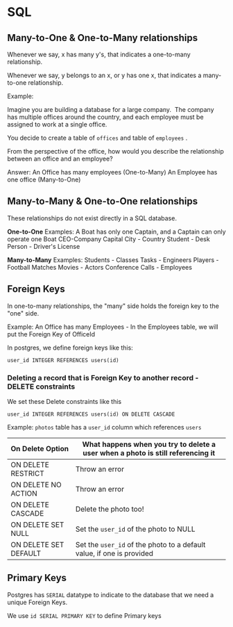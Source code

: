 # SQL 

## Many-to-One & One-to-Many relationships 

Whenever we say, x has many y's, that indicates a one-to-many relationship.

Whenever we say, y belongs to an x, or y has one x, that indicates a many-to-one relationship.

Example: 

Imagine you are building a database for a large company.  The company has multiple offices around the country, and each employee must be assigned to work at a single office.

You decide to create a table of `offices` and table of `employees` .

From the perspective of the office, how would you describe the relationship between an office and an employee?

Answer:
    An Office has many employees (One-to-Many)
    An Employee has one office (Many-to-One)

## Many-to-Many & One-to-One relationships 

These relationships do not exist directly in a SQL database.

**One-to-One**
Examples: 
    A Boat has only one Captain, and a Captain can only operate one Boat
    CEO-Company
    Capital City - Country 
    Student - Desk 
    Person - Driver's License
    
**Many-to-Many**
Examples: 
    Students - Classes 
    Tasks - Engineers 
    Players - Football Matches 
    Movies - Actors
    Conference Calls - Employees
   
## Foreign Keys 
 
In one-to-many relationships, the "many" side holds the foreign key to the "one" side. 

Example: An Office has many Employees
    - In the Employees table, we will put the Foreign Key of OfficeId

In postgres, we define foreign keys like this: 

`user_id INTEGER REFERENCES users(id)`
 
### Deleting a record that is Foreign Key to another record - DELETE constraints

We set these Delete constraints like this 

`user_id INTEGER REFERENCES users(id) ON DELETE CASCADE`

Example: `photos` table has a `user_id` column which references `users`


| On Delete Option      | What happens when you try to delete a user when a photo is still referencing it |
|-----------------------|---------------------------------------------------------------------------------|
| ON DELETE RESTRICT    | Throw an error                                                                  |
| ON DELETE NO ACTION   | Throw an error                                                                  |
| ON DELETE CASCADE     | Delete the photo too!                                                           |
| ON DELETE SET NULL    | Set the `user_id` of the photo to NULL                                          |
| ON DELETE SET DEFAULT | Set the `user_id` of the photo to a default value, if one is provided           |


## Primary Keys

Postgres has `SERIAL` datatype to indicate to the database that we need a unique Foreign Keys. 

We use `id SERIAL PRIMARY KEY` to define Primary keys